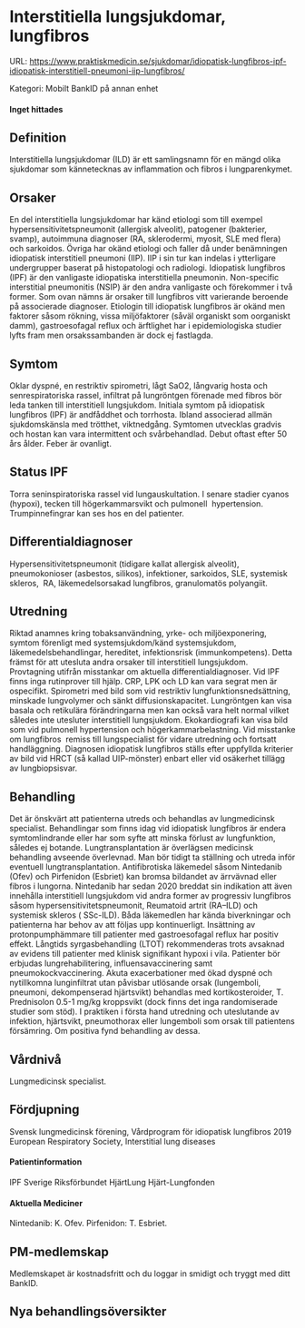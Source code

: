 # Interstitiella lungsjukdomar, lungfibros

URL: https://www.praktiskmedicin.se/sjukdomar/idiopatisk-lungfibros-ipf-idiopatisk-interstitiell-pneumoni-iip-lungfibros/



Kategori: Mobilt BankID på annan enhet

#### Inget hittades

## Definition

Interstitiella lungsjukdomar (ILD) är ett samlingsnamn för en mängd olika sjukdomar som kännetecknas av inflammation och fibros i lungparenkymet.

## Orsaker

En del interstitiella lungsjukdomar har känd etiologi som till exempel hypersensitivitetspneumonit (allergisk alveolit), patogener (bakterier, svamp), autoimmuna diagnoser (RA, sklerodermi, myosit, SLE med flera) och sarkoidos.
Övriga har okänd etiologi och faller då under benämningen idiopatisk interstitiell pneumoni (IIP). IIP i sin tur kan indelas i ytterligare undergrupper baserat på histopatologi och radiologi. Idiopatisk lungfibros (IPF) är den vanligaste idiopatiska interstitiella pneumonin. Non-specific interstitial pneumonitis (NSIP) är den andra vanligaste och förekommer i två former.
Som ovan nämns är orsaker till lungfibros vitt varierande beroende på associerade diagnoser. Etiologin till idiopatisk lungfibros är okänd men faktorer såsom rökning, vissa miljöfaktorer (såväl organiskt som oorganiskt damm), gastroesofagal reflux och ärftlighet har i epidemiologiska studier lyfts fram men orsakssambanden är dock ej fastlagda.

## Symtom

Oklar dyspné, en restriktiv spirometri, lågt SaO2, långvarig hosta och senrespiratoriska rassel, infiltrat på lungröntgen förenade med fibros bör leda tanken till interstitiell lungsjukdom. Initiala symtom på idiopatisk lungfibros (IPF) är andfåddhet och torrhosta. Ibland associerad allmän sjukdomskänsla med trötthet, viktnedgång. Symtomen utvecklas gradvis och hostan kan vara intermittent och svårbehandlad. Debut oftast efter 50 års ålder. Feber är ovanligt.

## Status IPF

Torra seninspiratoriska rassel vid lungauskultation. I senare stadier cyanos (hypoxi), tecken till högerkammarsvikt och pulmonell  hypertension. Trumpinnefingrar kan ses hos en del patienter.

## Differentialdiagnoser

Hypersensitivitetspneumonit (tidigare kallat allergisk alveolit), pneumokonioser (asbestos, silikos), infektioner, sarkoidos, SLE, systemisk skleros,  RA, läkemedelsorsakad lungfibros, granulomatös polyangiit.

## Utredning

Riktad anamnes kring tobaksanvändning, yrke- och miljöexponering, symtom förenligt med systemsjukdom/känd systemsjukdom, läkemedelsbehandlingar, hereditet, infektionsrisk (immunkompetens). Detta främst för att utesluta andra orsaker till interstitiell lungsjukdom.
Provtagning utifrån misstankar om aktuella differentialdiagnoser. Vid IPF finns inga rutinprover till hjälp. CRP, LPK och LD kan vara segrat men är ospecifikt.
Spirometri med bild som vid restriktiv lungfunktionsnedsättning, minskade lungvolymer och sänkt diffusionskapacitet.
Lungröntgen kan visa basala och retikulära förändringarna men kan också vara helt normal vilket således inte utesluter interstitiell lungsjukdom.
Ekokardiografi kan visa bild som vid pulmonell hypertension och högerkammarbelastning.
Vid misstanke om lungfibros  remiss till lungspecialist för vidare utredning och fortsatt handläggning. Diagnosen idiopatisk lungfibros ställs efter uppfyllda kriterier av bild vid HRCT (så kallad UIP-mönster) enbart eller vid osäkerhet tillägg av lungbiopsisvar.

## Behandling

Det är önskvärt att patienterna utreds och behandlas av lungmedicinsk specialist. Behandlingar som finns idag vid idiopatisk lungfibros är endera symtomlindrande eller har som syfte att minska förlust av lungfunktion, således ej botande.
Lungtransplantation är överlägsen medicinsk behandling avseende överlevnad. Man bör tidigt ta ställning och utreda inför eventuell lungtransplantation.
Antifibrotiska läkemedel såsom Nintedanib (Ofev) och Pirfenidon (Esbriet) kan bromsa bildandet av ärrvävnad eller fibros i lungorna. Nintedanib har sedan 2020 breddat sin indikation att även innehålla interstitiell lungsjukdom vid andra former av progressiv lungfibros såsom hypersensitivitetspneumonit, Reumatoid artrit (RA–ILD) och systemisk skleros ( SSc-ILD). Båda läkemedlen har kända biverkningar och patienterna har behov av att följas upp kontinuerligt.
Insättning av protonpumphämmare till patienter med gastroesofagal reflux har positiv effekt. Långtids syrgasbehandling (LTOT) rekommenderas trots avsaknad av evidens till patienter med klinisk signifikant hypoxi i vila. Patienter bör erbjudas lungrehabilitering, influensavaccinering samt pneumokockvaccinering.
Akuta exacerbationer med ökad dyspné och nytillkomna lunginfiltrat utan påvisbar utlösande orsak (lungemboli, pneumoni, dekompenserad hjärtsvikt) behandlas med kortikosteroider, T. Prednisolon 0.5-1 mg/kg kroppsvikt (dock finns det inga randomiserade studier som stöd). I praktiken i första hand utredning och uteslutande av infektion, hjärtsvikt, pneumothorax eller lungemboli som orsak till patientens försämring. Om positiva fynd behandling av dessa.

## Vårdnivå

Lungmedicinsk specialist.

## Fördjupning

Svensk lungmedicinsk förening, Vårdprogram för idiopatisk lungfibros 2019
European Respiratory Society, Interstitial lung diseases

#### Patientinformation

IPF Sverige
Riksförbundet HjärtLung
Hjärt-Lungfonden

#### Aktuella Mediciner

Nintedanib: K. Ofev.
Pirfenidon: T. Esbriet.

## PM-medlemskap

Medlemskapet är kostnadsfritt och du loggar in smidigt och tryggt med ditt BankID.

## Nya behandlingsöversikter

